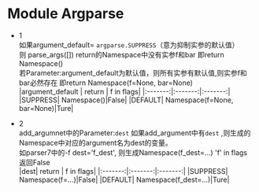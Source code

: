 # Module Argparse

* 1  
如果argument_default= `argparse.SUPPRESS`（意为抑制实参的默认值）  
则 parse_args([])  return的Namespace中没有实参f和bar 即return Namespace()  
若Parameter:argument_default为默认值，则所有实参有默认值,则实参f和bar必然存在
即return Namespace(f=None, bar=None)  
|argument_default | return | f in flags|
|:-------:|:-------:|:-------:|
|SUPPRESS| Namespace()|False|
|DEFAULT| Namespace(f=None, bar=None)|Ture|

* 2  
add_argumnet中的Parameter:`dest`
如果add_argument中有`dest` ,则生成的Namespace中对应的argument名为dest的变量。  
如parser7中的-f dest='f_dest', 则生成Namespace(f_dest=...)
'f' in flags 返回False  
|dest| return | f in flags|
|:-------:|:-------:|:-------:|
|SUPPRESS| Namespace(f=...)|False|
|DEFAULT| Namespace(f_dest=...)|Ture|
